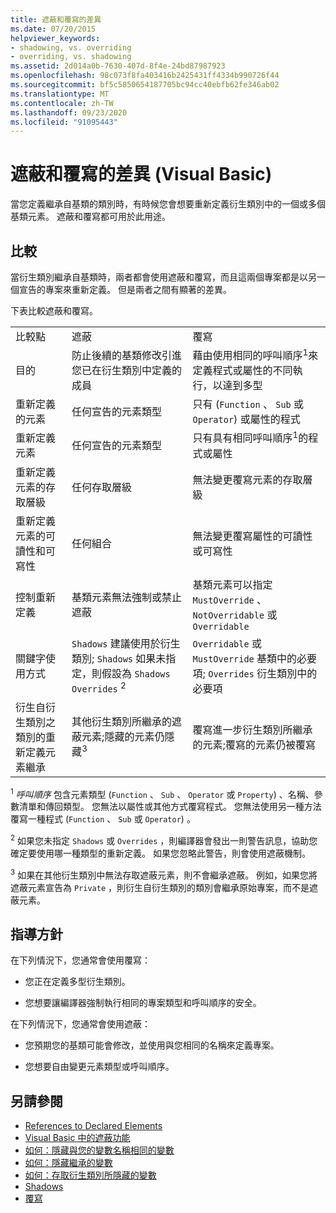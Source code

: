 ```yaml
---
title: 遮蔽和覆寫的差異
ms.date: 07/20/2015
helpviewer_keywords:
- shadowing, vs. overriding
- overriding, vs. shadowing
ms.assetid: 2d014a0b-7630-407d-8f4e-24bd87987923
ms.openlocfilehash: 98c073f8fa403416b2425431ff4334b990726f44
ms.sourcegitcommit: bf5c5850654187705bc94cc40ebfb62fe346ab02
ms.translationtype: MT
ms.contentlocale: zh-TW
ms.lasthandoff: 09/23/2020
ms.locfileid: "91095443"
---
```

# <a name="differences-between-shadowing-and-overriding-visual-basic"></a>遮蔽和覆寫的差異 (Visual Basic)

當您定義繼承自基類的類別時，有時候您會想要重新定義衍生類別中的一個或多個基類元素。 遮蔽和覆寫都可用於此用途。  
  
## <a name="comparison"></a>比較  

 當衍生類別繼承自基類時，兩者都會使用遮蔽和覆寫，而且這兩個專案都是以另一個宣告的專案來重新定義。 但是兩者之間有顯著的差異。  
  
 下表比較遮蔽和覆寫。  
  
||||  
|---|---|---|  
|比較點|遮蔽|覆寫|  
|目的|防止後續的基類修改引進您已在衍生類別中定義的成員|藉由使用相同的呼叫順序<sup>1</sup>來定義程式或屬性的不同執行，以達到多型|  
|重新定義的元素|任何宣告的元素類型|只有 (`Function` 、 `Sub` 或 `Operator`) 或屬性的程式|  
|重新定義元素|任何宣告的元素類型|只有具有相同呼叫順序<sup>1</sup>的程式或屬性|  
|重新定義元素的存取層級|任何存取層級|無法變更覆寫元素的存取層級|  
|重新定義元素的可讀性和可寫性|任何組合|無法變更覆寫屬性的可讀性或可寫性|  
|控制重新定義|基類元素無法強制或禁止遮蔽|基類元素可以指定 `MustOverride` 、 `NotOverridable` 或 `Overridable`|  
|關鍵字使用方式|`Shadows` 建議使用於衍生類別; `Shadows` 如果未指定，則假設為 `Shadows` `Overrides` <sup>2</sup>|`Overridable` 或 `MustOverride` 基類中的必要項; `Overrides` 衍生類別中的必要項|  
|衍生自衍生類別之類別的重新定義元素繼承|其他衍生類別所繼承的遮蔽元素;隱藏的元素仍隱藏<sup>3</sup>|覆寫進一步衍生類別所繼承的元素;覆寫的元素仍被覆寫|  
  
 <sup>1</sup> *呼叫順序* 包含元素類型 (`Function` 、 `Sub` 、 `Operator` 或 `Property`) 、名稱、參數清單和傳回類型。 您無法以屬性或其他方式覆寫程式。 您無法使用另一種方法覆寫一種程式 (`Function` 、 `Sub` 或 `Operator`) 。  
  
 <sup>2</sup> 如果您未指定 `Shadows` 或 `Overrides` ，則編譯器會發出一則警告訊息，協助您確定要使用哪一種類型的重新定義。 如果您忽略此警告，則會使用遮蔽機制。  
  
 <sup>3</sup> 如果在其他衍生類別中無法存取遮蔽元素，則不會繼承遮蔽。 例如，如果您將遮蔽元素宣告為 `Private` ，則衍生自衍生類別的類別會繼承原始專案，而不是遮蔽元素。  
  
## <a name="guidelines"></a>指導方針  

 在下列情況下，您通常會使用覆寫：  
  
- 您正在定義多型衍生類別。  
  
- 您想要讓編譯器強制執行相同的專案類型和呼叫順序的安全。  
  
 在下列情況下，您通常會使用遮蔽：  
  
- 您預期您的基類可能會修改，並使用與您相同的名稱來定義專案。  
  
- 您想要自由變更元素類型或呼叫順序。  
  
## <a name="see-also"></a>另請參閱

- [References to Declared Elements](references-to-declared-elements.md)
- [Visual Basic 中的遮蔽功能](shadowing.md)
- [如何：隱藏與您的變數名稱相同的變數](how-to-hide-a-variable-with-the-same-name-as-your-variable.md)
- [如何：隱藏繼承的變數](how-to-hide-an-inherited-variable.md)
- [如何：存取衍生類別所隱藏的變數](how-to-access-a-variable-hidden-by-a-derived-class.md)
- [Shadows](../../../language-reference/modifiers/shadows.md)
- [覆寫](../../../language-reference/modifiers/overrides.md)

